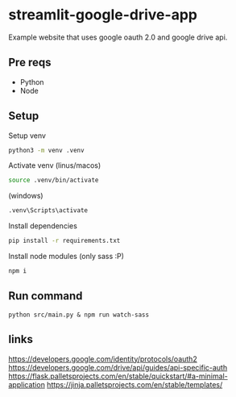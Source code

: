 # streamlit-google-drive-app
Example website that uses google oauth 2.0 and google drive api.

## Pre reqs
* Python
* Node

## Setup

Setup venv
```bash
python3 -m venv .venv
```
Activate venv (linus/macos)
```bash
source .venv/bin/activate
```
(windows)
```bash
.venv\Scripts\activate
```
Install dependencies
```bash
pip install -r requirements.txt
```

Install node modules (only sass :P)
```bash
npm i
```

## Run command
```
python src/main.py & npm run watch-sass
```

## links
https://developers.google.com/identity/protocols/oauth2
https://developers.google.com/drive/api/guides/api-specific-auth
https://flask.palletsprojects.com/en/stable/quickstart/#a-minimal-application
https://jinja.palletsprojects.com/en/stable/templates/